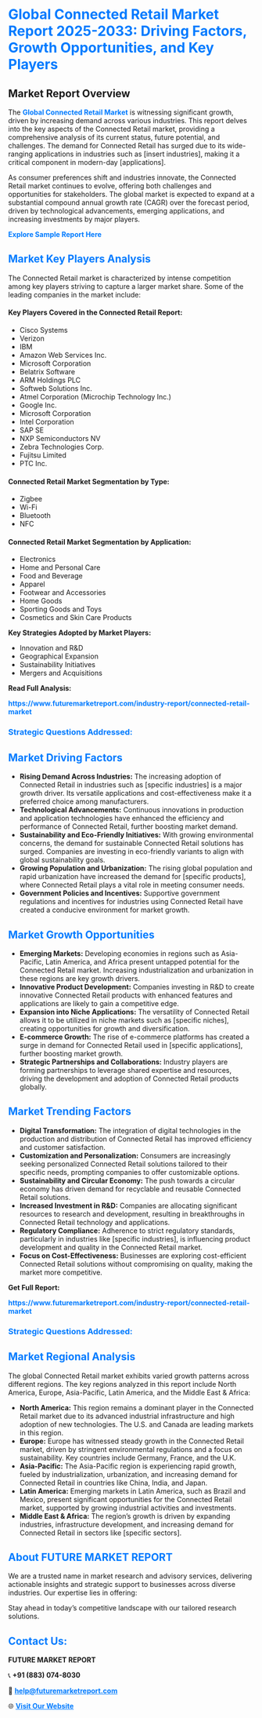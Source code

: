 <h1 style="color: #007BFF;">Global Connected Retail Market Report 2025-2033: Driving Factors, Growth Opportunities, and Key Players</h1>

<section id="overview">
<h2>Market Report Overview</h2>
<p>The <a href="https://www.futuremarketreport.com/industry-report/connected-retail-market" style="color: #007BFF; text-decoration: none;"><strong>Global Connected Retail Market</strong></a> is witnessing significant growth, driven by increasing demand across various industries. This report delves into the key aspects of the Connected Retail market, providing a comprehensive analysis of its current status, future potential, and challenges. The demand for Connected Retail has surged due to its wide-ranging applications in industries such as [insert industries], making it a critical component in modern-day [applications].</p>
<p>As consumer preferences shift and industries innovate, the Connected Retail market continues to evolve, offering both challenges and opportunities for stakeholders. The global market is expected to expand at a substantial compound annual growth rate (CAGR) over the forecast period, driven by technological advancements, emerging applications, and increasing investments by major players.</p>
</section>

<section id="overview">
<p><a href="https://www.futuremarketreport.com/request-sample/reportId=98155" style="color: #007BFF; text-decoration: none;"><strong>Explore Sample Report Here</strong></a></p>
</section>

<section id="key-players">
<h2 style="color: #007BFF;">Market Key Players Analysis</h2>
<p>The Connected Retail market is characterized by intense competition among key players striving to capture a larger market share. Some of the leading companies in the market include:</p>
<h4>Key Players Covered in the Connected Retail Report:</h4>
<ul><li>Cisco Systems</li><li>Verizon</li><li>IBM</li><li>Amazon Web Services Inc.</li><li>Microsoft Corporation</li><li>Belatrix Software</li><li>ARM Holdings PLC</li><li>Softweb Solutions Inc.</li><li>Atmel Corporation (Microchip Technology Inc.)</li><li>Google Inc.</li><li>Microsoft Corporation</li><li>Intel Corporation</li><li>SAP SE</li><li>NXP Semiconductors NV</li><li>Zebra Technologies Corp.</li><li>Fujitsu Limited</li><li>PTC Inc.</li></ul>
<h4>Connected Retail Market Segmentation by Type:</h4>
<ul><li>Zigbee</li><li>Wi-Fi</li><li>Bluetooth</li><li>NFC</li></ul>

<h4>Connected Retail Market Segmentation by Application:</h4>
<ul><li>Electronics</li><li>Home and Personal Care</li><li>Food and Beverage</li><li>Apparel</li><li>Footwear and Accessories</li><li>Home Goods</li><li>Sporting Goods and Toys</li><li>Cosmetics and Skin Care Products</li></ul>
<p><strong>Key Strategies Adopted by Market Players:</strong></p>
<ul>
<li>Innovation and R&D</li>
<li>Geographical Expansion</li>
<li>Sustainability Initiatives</li>
<li>Mergers and Acquisitions</li>
</ul>
</section>

<section>
<p><strong>Read Full Analysis: </strong></p><a href="https://www.futuremarketreport.com/industry-report/connected-retail-market" style="color: #007BFF; text-decoration: none;"><strong>https://www.futuremarketreport.com/industry-report/connected-retail-market</strong></a>
<h3 style="color: #007BFF;">Strategic Questions Addressed:</h3>
</section>

<section id="driving-factors">
<h2 style="color: #007BFF;">Market Driving Factors</h2>
<ul>
<li><strong>Rising Demand Across Industries:</strong> The increasing adoption of Connected Retail in industries such as [specific industries] is a major growth driver. Its versatile applications and cost-effectiveness make it a preferred choice among manufacturers.</li>
<li><strong>Technological Advancements:</strong> Continuous innovations in production and application technologies have enhanced the efficiency and performance of Connected Retail, further boosting market demand.</li>
<li><strong>Sustainability and Eco-Friendly Initiatives:</strong> With growing environmental concerns, the demand for sustainable Connected Retail solutions has surged. Companies are investing in eco-friendly variants to align with global sustainability goals.</li>
<li><strong>Growing Population and Urbanization:</strong> The rising global population and rapid urbanization have increased the demand for [specific products], where Connected Retail plays a vital role in meeting consumer needs.</li>
<li><strong>Government Policies and Incentives:</strong> Supportive government regulations and incentives for industries using Connected Retail have created a conducive environment for market growth.</li>
</ul>
</section>

<section id="growth-opportunities">
<h2 style="color: #007BFF;">Market Growth Opportunities</h2>
<ul>
<li><strong>Emerging Markets:</strong> Developing economies in regions such as Asia-Pacific, Latin America, and Africa present untapped potential for the Connected Retail market. Increasing industrialization and urbanization in these regions are key growth drivers.</li>
<li><strong>Innovative Product Development:</strong> Companies investing in R&D to create innovative Connected Retail products with enhanced features and applications are likely to gain a competitive edge.</li>
<li><strong>Expansion into Niche Applications:</strong> The versatility of Connected Retail allows it to be utilized in niche markets such as [specific niches], creating opportunities for growth and diversification.</li>
<li><strong>E-commerce Growth:</strong> The rise of e-commerce platforms has created a surge in demand for Connected Retail used in [specific applications], further boosting market growth.</li>
<li><strong>Strategic Partnerships and Collaborations:</strong> Industry players are forming partnerships to leverage shared expertise and resources, driving the development and adoption of Connected Retail products globally.</li>
</ul>
</section>

<section id="trending-factors">
<h2 style="color: #007BFF;">Market Trending Factors</h2>
<ul>
<li><strong>Digital Transformation:</strong> The integration of digital technologies in the production and distribution of Connected Retail has improved efficiency and customer satisfaction.</li>
<li><strong>Customization and Personalization:</strong> Consumers are increasingly seeking personalized Connected Retail solutions tailored to their specific needs, prompting companies to offer customizable options.</li>
<li><strong>Sustainability and Circular Economy:</strong> The push towards a circular economy has driven demand for recyclable and reusable Connected Retail solutions.</li>
<li><strong>Increased Investment in R&D:</strong> Companies are allocating significant resources to research and development, resulting in breakthroughs in Connected Retail technology and applications.</li>
<li><strong>Regulatory Compliance:</strong> Adherence to strict regulatory standards, particularly in industries like [specific industries], is influencing product development and quality in the Connected Retail market.</li>
<li><strong>Focus on Cost-Effectiveness:</strong> Businesses are exploring cost-efficient Connected Retail solutions without compromising on quality, making the market more competitive.</li>
</ul>
</section>

<section>
<p><strong>Get Full Report: </strong></p><a href="https://www.futuremarketreport.com/industry-report/connected-retail-market" style="color: #007BFF; text-decoration: none;"><strong>https://www.futuremarketreport.com/industry-report/connected-retail-market</strong></a>
<h3 style="color: #007BFF;">Strategic Questions Addressed:</h3>
</section>


<section id="regional-analysis">
<h2 style="color: #007BFF;">Market Regional Analysis</h2>
<p>The global Connected Retail market exhibits varied growth patterns across different regions. The key regions analyzed in this report include North America, Europe, Asia-Pacific, Latin America, and the Middle East & Africa:</p>
<ul>
<li><strong>North America:</strong> This region remains a dominant player in the Connected Retail market due to its advanced industrial infrastructure and high adoption of new technologies. The U.S. and Canada are leading markets in this region.</li>
<li><strong>Europe:</strong> Europe has witnessed steady growth in the Connected Retail market, driven by stringent environmental regulations and a focus on sustainability. Key countries include Germany, France, and the U.K.</li>
<li><strong>Asia-Pacific:</strong> The Asia-Pacific region is experiencing rapid growth, fueled by industrialization, urbanization, and increasing demand for Connected Retail in countries like China, India, and Japan.</li>
<li><strong>Latin America:</strong> Emerging markets in Latin America, such as Brazil and Mexico, present significant opportunities for the Connected Retail market, supported by growing industrial activities and investments.</li>
<li><strong>Middle East & Africa:</strong> The region’s growth is driven by expanding industries, infrastructure development, and increasing demand for Connected Retail in sectors like [specific sectors].</li>
</ul>
</section>

<footer>
<h2 style="color: #007BFF;">About FUTURE MARKET REPORT</h2>
<p>We are a trusted name in market research and advisory services, delivering actionable insights and strategic support to businesses across diverse industries. Our expertise lies in offering:</p>

<p>Stay ahead in today’s competitive landscape with our tailored research solutions.</p>

<h2 style="color: #007BFF;">Contact Us:</h2>
<p><strong>FUTURE MARKET REPORT</strong></p>
<p>📞 <strong>+91 (883) 074-8030</strong></p>
<p>📧 <strong><a href="mailto:help@futuremarketreport.com" style="color: #007BFF;">help@futuremarketreport.com</a></strong></p>
<p>🌐 <strong><a href="https://www.futuremarketreport.com/" style="color: #007BFF;">Visit Our Website</a></strong></p>
</footer>